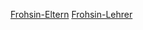 [Frohsin-Eltern](/assets/FroSiN%20Bögen/FrOSiN-Erziehungsberechtigte.pdf)
[Frohsin-Lehrer](/assets/FroSiN%20Bögen/FrOSiN-Lehrer.pdf)
